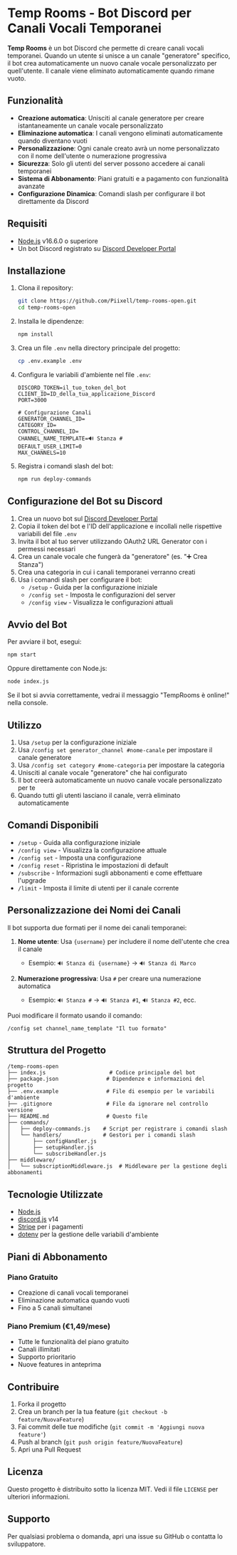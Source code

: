 # Temp Rooms - Bot Discord per Canali Vocali Temporanei

**Temp Rooms** è un bot Discord che permette di creare canali vocali temporanei. Quando un utente si unisce a un canale "generatore" specifico, il bot crea automaticamente un nuovo canale vocale personalizzato per quell'utente. Il canale viene eliminato automaticamente quando rimane vuoto.

## Funzionalità

- **Creazione automatica**: Unisciti al canale generatore per creare istantaneamente un canale vocale personalizzato
- **Eliminazione automatica**: I canali vengono eliminati automaticamente quando diventano vuoti
- **Personalizzazione**: Ogni canale creato avrà un nome personalizzato con il nome dell'utente o numerazione progressiva
- **Sicurezza**: Solo gli utenti del server possono accedere ai canali temporanei
- **Sistema di Abbonamento**: Piani gratuiti e a pagamento con funzionalità avanzate
- **Configurazione Dinamica**: Comandi slash per configurare il bot direttamente da Discord

## Requisiti

- [Node.js](https://nodejs.org/) v16.6.0 o superiore
- Un bot Discord registrato su [Discord Developer Portal](https://discord.com/developers/applications)

## Installazione

1. Clona il repository:
   ```bash
   git clone https://github.com/Piixell/temp-rooms-open.git
   cd temp-rooms-open
   ```

2. Installa le dipendenze:
   ```bash
   npm install
   ```

3. Crea un file `.env` nella directory principale del progetto:
   ```bash
   cp .env.example .env
   ```

4. Configura le variabili d'ambiente nel file `.env`:
   ```env
   DISCORD_TOKEN=il_tuo_token_del_bot
   CLIENT_ID=ID_della_tua_applicazione_Discord
   PORT=3000
   
   # Configurazione Canali
   GENERATOR_CHANNEL_ID=
   CATEGORY_ID=
   CONTROL_CHANNEL_ID=
   CHANNEL_NAME_TEMPLATE=🔊 Stanza #
   DEFAULT_USER_LIMIT=0
   MAX_CHANNELS=10
   ```

5. Registra i comandi slash del bot:
   ```bash
   npm run deploy-commands
   ```

## Configurazione del Bot su Discord

1. Crea un nuovo bot sul [Discord Developer Portal](https://discord.com/developers/applications)
2. Copia il token del bot e l'ID dell'applicazione e incollali nelle rispettive variabili del file `.env`
3. Invita il bot al tuo server utilizzando OAuth2 URL Generator con i permessi necessari
4. Crea un canale vocale che fungerà da "generatore" (es. "➕ Crea Stanza")
5. Crea una categoria in cui i canali temporanei verranno creati
6. Usa i comandi slash per configurare il bot:
   - `/setup` - Guida per la configurazione iniziale
   - `/config set` - Imposta le configurazioni del server
   - `/config view` - Visualizza le configurazioni attuali

## Avvio del Bot

Per avviare il bot, esegui:

```bash
npm start
```

Oppure direttamente con Node.js:

```bash
node index.js
```

Se il bot si avvia correttamente, vedrai il messaggio "TempRooms è online!" nella console.

## Utilizzo

1. Usa `/setup` per la configurazione iniziale
2. Usa `/config set generator_channel #nome-canale` per impostare il canale generatore
3. Usa `/config set category #nome-categoria` per impostare la categoria
4. Unisciti al canale vocale "generatore" che hai configurato
5. Il bot creerà automaticamente un nuovo canale vocale personalizzato per te
6. Quando tutti gli utenti lasciano il canale, verrà eliminato automaticamente

## Comandi Disponibili

- `/setup` - Guida alla configurazione iniziale
- `/config view` - Visualizza la configurazione attuale
- `/config set` - Imposta una configurazione
- `/config reset` - Ripristina le impostazioni di default
- `/subscribe` - Informazioni sugli abbonamenti e come effettuare l'upgrade
- `/limit` - Imposta il limite di utenti per il canale corrente

## Personalizzazione dei Nomi dei Canali

Il bot supporta due formati per il nome dei canali temporanei:

1. **Nome utente**: Usa `{username}` per includere il nome dell'utente che crea il canale
   - Esempio: `🔊 Stanza di {username}` → `🔊 Stanza di Marco`

2. **Numerazione progressiva**: Usa `#` per creare una numerazione automatica
   - Esempio: `🔊 Stanza #` → `🔊 Stanza #1`, `🔊 Stanza #2`, ecc.

Puoi modificare il formato usando il comando:
```
/config set channel_name_template "Il tuo formato"
```

## Struttura del Progetto

```
/temp-rooms-open
├── index.js                    # Codice principale del bot
├── package.json               # Dipendenze e informazioni del progetto
├── .env.example               # File di esempio per le variabili d'ambiente
├── .gitignore                 # File da ignorare nel controllo versione
├── README.md                  # Questo file
├── commands/
│   ├── deploy-commands.js    # Script per registrare i comandi slash
│   └── handlers/             # Gestori per i comandi slash
│       ├── configHandler.js
│       ├── setupHandler.js
│       └── subscribeHandler.js
├── middleware/
│   └── subscriptionMiddleware.js  # Middleware per la gestione degli abbonamenti
```

## Tecnologie Utilizzate

- [Node.js](https://nodejs.org/)
- [discord.js](https://discord.js.org/) v14
- [Stripe](https://stripe.com/) per i pagamenti
- [dotenv](https://github.com/motdotla/dotenv) per la gestione delle variabili d'ambiente

## Piani di Abbonamento

### Piano Gratuito
- Creazione di canali vocali temporanei
- Eliminazione automatica quando vuoti
- Fino a 5 canali simultanei

### Piano Premium (€1,49/mese)
- Tutte le funzionalità del piano gratuito
- Canali illimitati
- Supporto prioritario
- Nuove features in anteprima

## Contribuire

1. Forka il progetto
2. Crea un branch per la tua feature (`git checkout -b feature/NuovaFeature`)
3. Fai commit delle tue modifiche (`git commit -m 'Aggiungi nuova feature'`)
4. Push al branch (`git push origin feature/NuovaFeature`)
5. Apri una Pull Request

## Licenza

Questo progetto è distribuito sotto la licenza MIT. Vedi il file `LICENSE` per ulteriori informazioni.

## Supporto

Per qualsiasi problema o domanda, apri una issue su GitHub o contatta lo sviluppatore.
